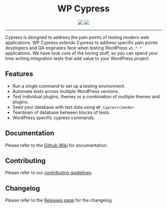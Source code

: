 <div align="center">
  <h1>WP Cypress</h1>
  <a href="https://www.npmjs.com/package/@bigbite/wp-cypress"><img src="https://img.shields.io/npm/v/@bigbite/wp-cypress.svg"></a>
  <a href="https://github.com/bigbite/wp-cypress/blob/master/LICENSE"><img src="https://img.shields.io/github/license/bigbite/wp-cypress.svg"></a>
</div> 

------

Cypress is designed to address the pain points of testing modern web applications. WP Cypress extends Cypress to address specific pain points developers and QA engineers face when testing WordPress `v5.*.*` applications. We have took care of the boring stuff, so you can spend your time writing integration tests that add value to your WordPress project.

## Features

- Run a single command to set up a testing environment.
- Automate tests across multiple WordPress versions.
- Test individual plugins, themes or a combination of multiple themes and plugins.
- Seed your database with test data using `WP_Cypress\Seeder`.
- Teardown of database between blocks of tests.
- WordPress specific cypress commands.

## Documentation

Please refer to the [Github Wiki](https://github.com/bigbite/wp-cypress/wiki) for documentation.

## Contributing

Please refer to our [contributing guidelines](https://github.com/bigbite/wp-cypress/blob/master/.github/CONTRIBUTING.md).

## Changelog
Please refer to the [Releases page](https://github.com/bigbite/wp-cypress/releases) for the changelog.








